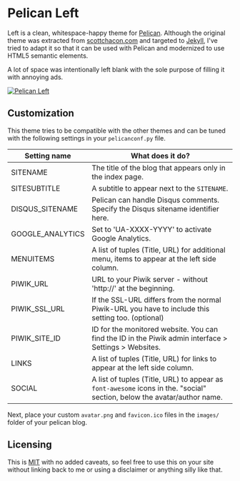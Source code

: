 # Pelican Left

Left is a clean, whitespace-happy theme for [Pelican](http://getpelican.com).
Although the original theme was extracted from [scottchacon.com](http://scottchacon.com/)
and targeted to [Jekyll](https://github.com/jekyll/jekyll), I've tried to adapt it so
that it can be used with Pelican and modernized to use HTML5 semantic elements.

A lot of space was intentionally left blank with the sole purpose of filling it with
annoying ads.


[![Pelican Left](http://i.imgur.com/NT0iQ70.png)](http://hernantz.github.io "Live Demo")


## Customization

This theme tries to be compatible with the other themes and can be tuned 
with the following settings in your `pelicanconf.py` file.

| Setting name     | What does it do?                                                                                                        |
|------------------|-------------------------------------------------------------------------------------------------------------------------|
| SITENAME         | The title of the blog that appears only in the index page.                                                               |
| SITESUBTITLE     | A subtitle to appear next to the `SITENAME`.                                                                            |
| DISQUS_SITENAME  | Pelican can handle Disqus comments. Specify the Disqus sitename identifier here.                                        |
| GOOGLE_ANALYTICS | Set to 'UA-XXXX-YYYY' to activate Google Analytics.                                                                     |
| MENUITEMS        | A list of tuples (Title, URL) for additional menu, items to appear at the left side column.                             |
| PIWIK_URL        | URL to your Piwik server - without 'http://' at the beginning.                                                          |
| PIWIK_SSL_URL    | If the SSL-URL differs from the normal Piwik-URL you have to include this setting too. (optional)                       |
| PIWIK_SITE_ID    | ID for the monitored website. You can find the ID in the Piwik admin interface > Settings > Websites.                   |
| LINKS            | A list of tuples (Title, URL) for links to appear at the left side column.                                              |
| SOCIAL           | A list of tuples (Title, URL) to appear as `font-awesome` icons in the. "social" section, below the avatar/author name. |

Next, place your custom `avatar.png` and `favicon.ico` files in the `images/` folder of
your pelican blog.


## Licensing

This is [MIT](https://github.com/hernantz/pelican-left/blob/master/LICENSE) with no
added caveats, so feel free to use this on your site without linking back to
me or using a disclaimer or anything silly like that.
